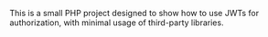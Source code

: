 This is a small PHP project designed to show how to use JWTs for authorization, with minimal usage of third-party libraries.
